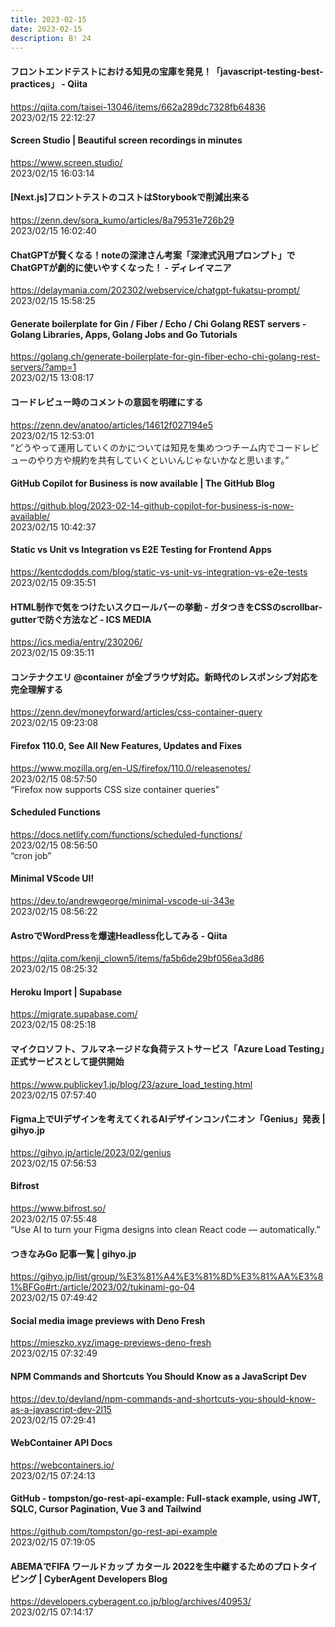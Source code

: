 ```yaml
---
title: 2023-02-15
date: 2023-02-15
description: B! 24
---
```


#### フロントエンドテストにおける知見の宝庫を発見！「javascript-testing-best-practices」 - Qiita
https://qiita.com/taisei-13046/items/662a289dc7328fb64836<br>
2023/02/15 22:12:27<br>


#### Screen Studio | Beautiful screen recordings in minutes
https://www.screen.studio/<br>
2023/02/15 16:03:14<br>


#### [Next.js]フロントテストのコストはStorybookで削減出来る
https://zenn.dev/sora_kumo/articles/8a79531e726b29<br>
2023/02/15 16:02:40<br>


#### ChatGPTが賢くなる！noteの深津さん考案「深津式汎用プロンプト」でChatGPTが劇的に使いやすくなった！ - ディレイマニア
https://delaymania.com/202302/webservice/chatgpt-fukatsu-prompt/<br>
2023/02/15 15:58:25<br>


#### Generate boilerplate for Gin / Fiber / Echo / Chi Golang REST servers - Golang Libraries, Apps, Golang Jobs and Go Tutorials
https://golang.ch/generate-boilerplate-for-gin-fiber-echo-chi-golang-rest-servers/?amp=1<br>
2023/02/15 13:08:17<br>


#### コードレビュー時のコメントの意図を明確にする
https://zenn.dev/anatoo/articles/14612f027194e5<br>
2023/02/15 12:53:01<br>
“どうやって運用していくのかについては知見を集めつつチーム内でコードレビューのやり方や規約を共有していくといいんじゃないかなと思います。”


#### GitHub Copilot for Business is now available | The GitHub Blog
https://github.blog/2023-02-14-github-copilot-for-business-is-now-available/<br>
2023/02/15 10:42:37<br>


#### Static vs Unit vs Integration vs E2E Testing for Frontend Apps
https://kentcdodds.com/blog/static-vs-unit-vs-integration-vs-e2e-tests<br>
2023/02/15 09:35:51<br>


#### HTML制作で気をつけたいスクロールバーの挙動 - ガタつきをCSSのscrollbar-gutterで防ぐ方法など - ICS MEDIA
https://ics.media/entry/230206/<br>
2023/02/15 09:35:11<br>


#### コンテナクエリ @container が全ブラウザ対応。新時代のレスポンシブ対応を完全理解する
https://zenn.dev/moneyforward/articles/css-container-query<br>
2023/02/15 09:23:08<br>


#### Firefox 110.0, See All New Features, Updates and Fixes
https://www.mozilla.org/en-US/firefox/110.0/releasenotes/<br>
2023/02/15 08:57:50<br>
“Firefox now supports CSS size container queries”


#### Scheduled Functions
https://docs.netlify.com/functions/scheduled-functions/<br>
2023/02/15 08:56:50<br>
“cron job”


#### Minimal VScode UI!
https://dev.to/andrewgeorge/minimal-vscode-ui-343e<br>
2023/02/15 08:56:22<br>


#### AstroでWordPressを爆速Headless化してみる - Qiita
https://qiita.com/kenji_clown5/items/fa5b6de29bf056ea3d86<br>
2023/02/15 08:25:32<br>


#### Heroku Import | Supabase
https://migrate.supabase.com/<br>
2023/02/15 08:25:18<br>


#### マイクロソフト、フルマネージドな負荷テストサービス「Azure Load Testing」正式サービスとして提供開始
https://www.publickey1.jp/blog/23/azure_load_testing.html<br>
2023/02/15 07:57:40<br>


#### Figma上でUIデザインを考えてくれるAIデザインコンパニオン「Genius」発表 | gihyo.jp
https://gihyo.jp/article/2023/02/genius<br>
2023/02/15 07:56:53<br>


#### Bifrost
https://www.bifrost.so/<br>
2023/02/15 07:55:48<br>
“Use AI to turn your Figma designs into clean React code — automatically.”


#### つきなみGo 記事一覧 | gihyo.jp
https://gihyo.jp/list/group/%E3%81%A4%E3%81%8D%E3%81%AA%E3%81%BFGo#rt:/article/2023/02/tukinami-go-04<br>
2023/02/15 07:49:42<br>


#### Social media image previews with Deno Fresh
https://mieszko.xyz/image-previews-deno-fresh<br>
2023/02/15 07:32:49<br>


#### NPM Commands and Shortcuts You Should Know as a JavaScript Dev
https://dev.to/devland/npm-commands-and-shortcuts-you-should-know-as-a-javascript-dev-2l15<br>
2023/02/15 07:29:41<br>


#### WebContainer API Docs
https://webcontainers.io/<br>
2023/02/15 07:24:13<br>


#### GitHub - tompston/go-rest-api-example: Full-stack example, using JWT, SQLC, Cursor Pagination, Vue 3 and Tailwind
https://github.com/tompston/go-rest-api-example<br>
2023/02/15 07:19:05<br>


#### ABEMAでFIFA ワールドカップ カタール 2022を生中継するためのプロトタイピング | CyberAgent Developers Blog
https://developers.cyberagent.co.jp/blog/archives/40953/<br>
2023/02/15 07:14:17<br>


